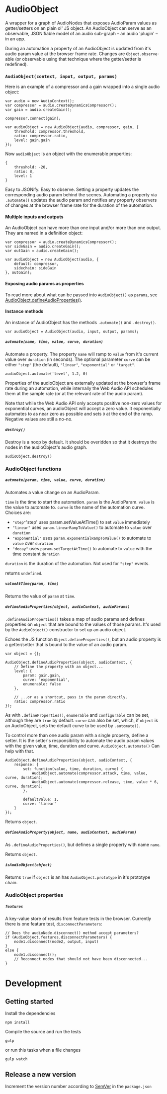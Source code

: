 # AudioObject
A wrapper for a graph of AudioNodes that exposes AudioParam values as
getter/setters on an plain ol' JS object. An AudioObject can serve as an
observable, JSONifiable model of an audio sub-graph – an audio 'plugin'
– in an app.

During an automation a property of an AudioObject is updated from it's
audio param value at the browser frame rate. Changes are
<code>Object.observe</code>-able (or observable using that technique
where the getter/setter is redefined).


### `AudioObject(context, input, output, params)`

Here is an example of a compressor and a gain wrapped into a single
audio object:

    var audio = new AudioContext();
    var compressor = audio.createDynamicsCompressor();
    var gain = audio.createGain();

    compressor.connect(gain);

    var audioObject = new AudioObject(audio, compressor, gain, {
        threshold: compressor.threshold,
        ratio: compressor.ratio,
        level: gain.gain
    });

Now <code>audioObject</code> is an object with the enumerable properties:

    {
        threshold: -20,
        ratio: 8,
        level: 1
    }

Easy to JSONify. Easy to observe. Setting a property updates the corresponding
audio param behind the scenes. Automating a property via <code>.automate()</code>
updates the audio param and notifies any property observers of changes at the
browser frame rate for the duration of the automation.

#### Multiple inputs and outputs

An AudioObject can have more than one input and/or more than one output. They
are named in a definition object:

    var compressor = audio.createDynamicsCompressor();
    var sideGain = audio.createGain();
    var outGain = audio.createGain();

    var audioObject = new AudioObject(audio, {
        default: compressor,
        sidechain: sideGain
    }, outGain);


#### Exposing audio params as properties

To read more about what can be passed into <code>AudioObject()</code> as
<code>params</code>, see
<a href="#audioobjectdefineaudiopropertiesobject-audiocontext-audioparams">AudioObject.defineAudioProperties()</a>.


#### Instance methods

An instance of AudioObject has the methods <code>.automate()</code> and
<code>.destroy()</code>.

    var audioObject = AudioObject(audio, input, output, params);

<!--#### .connect()

A bit like a Web Audio node's <code>.connect()</code> method, although it
handles connections to AudioObjects as well as AudioNodes:

    var delayNode = audioContext.createDelay();
    audioObject.connect(delayNode);

<code>.connect(destination)</code><br/>
Connects the <code>default</code> output to <code>destination</code>'s <code>default</code> input.

<code>.connect(outputName, destination)</code><br/>
Connects the output named <code>outputName</code> to <code>destination</code>'s
<code>default</code> input.

<code>.connect(outputName, destination, inputName)</code><br/>
Connects the output named <code>outputName</code> to <code>destination</code>'s
<code>inputName</code> input.

Input and output names were defined when the AudioObject was first constructed.

##### `disconnect()`

A bit like a Web Audio node's <code>.disconnect()</code> method, although it
disconnects AudioObjects as well as AudioNodes.

    audioObject.disconnect(delay);

<code>.disconnect(destination)</code><br/>
Disconnects the <code>default</code> output from <code>destination</code>'s
<code>default</code> input.

<code>.disconnect(outputName, destination)</code><br/>
Disconnects output <code>outputName</code> from <code>destination</code>'s
<code>default</code> input.

<code>.disconnect(outputName, destination, inputName)</code><br/>
Disconnects output <code>outputName</code> from <code>destination</code>'s
<code>inputName</code> input.

Input and output names were defined when the AudioObject was first constructed. -->

##### `automate(name, time, value, curve, duration)`

Automate a property. The property <code>name</code> will ramp to <code>value</code>
from it's current value over <code>duration</code> (in seconds). The optional
parameter <code>curve</code> can be either <code>"step"</code> (the default),
<code>"linear"</code>, <code>"exponential"</code> or <code>"target"</code>.

    audioObject.automate('level', 1.2, 0)

Properties of the audioObject are externally updated at the browser's frame rate
during an automation, while internally the Web Audio API schedules them at the
sample rate (or at the relevant rate of the audio param).

Note that while the Web Audio API only accepts positive non-zero values for
exponential curves, an audioObject will accept a zero value. It exponentially
automates to as near zero as possible and sets <code>0</code> at the end of the
ramp. Negative values are still a no-no.

##### `destroy()`

Destroy is a noop by default. It should be overidden so that it destroys the nodes
in the audioObject's audio graph.

    audioObject.destroy()


### AudioObject functions

##### `automate(param, time, value, curve, duration)`

Automates a value change on an AudioParam.

<code>time</code> is the time to start the automation.
<code>param</code> is the AudioParam.
<code>value</code> is the value to automate to.
<code>curve</code> is the name of the automation curve. Choices are:

- <code>"step"</code>'step' uses param.setValueAtTime() to set <code>value</code> immediately
- <code>"linear"</code> uses <code>param.linearRampToValue()</code> to automate to <code>value</code> over <code>duration</code>
- <code>"exponential"</code> uses <code>param.exponentialRampToValue()</code> to automate to <code>value</code> over <code>duration</code>
- <code>"decay"</code> uses <code>param.setTargetAtTime()</code> to automate to <code>value</code> with the time constant <code>duration</code>

<code>duration</code> is the duration of the automation. Not used for <code>"step"</code> events. 

returns <code>undefined</code>.

##### `valueAtTime(param, time)`

Returns the value of <code>param</code> at <code>time</code>.

<!-- #### .connections(object)

Get the current connection state of any AudioObject:

    var connections = AudioObject.connections(object);

returns <code>connections</code> object. -->

##### `defineAudioProperties(object, audioContext, audioParams)`

<code>.defineAudioProperties()</code> takes a map of audio params and defines
properties on <code>object</code> that are bound to the values of those params.
It's used by the <code>AudioObject()</code> constructor to set up an audio
object.

Echoes the JS function <code>Object.defineProperties()</code>, but an audio
property is a getter/setter that is bound to the value of an audio
param.

    var object = {};

    AudioObject.defineAudioProperties(object, audioContext, {
        // Define the property with an object...
        level: {
            param: gain.gain,
            curve: 'exponential',
            enumerable: false
        },

        // ...or as a shortcut, pass in the param directly.
        ratio: compressor.ratio
    });

As with <code>.defineProperties()</code>, <code>enumerable</code> and
<code>configurable</code> can be set, although they are <code>true</code>
by default. <code>curve</code> can also be set, which, if <code>object</code> is
an AudioObject, sets the default curve to be used by <code>.automate()</code>.

To control more than one audio param with a single property, define a setter. It
is the setter's responsibility to automate the audio param values with the given
value, time, duration and curve. <code>AudioObject.automate()</code> Can help
with that.

    AudioObject.defineAudioProperties(object, audioContext, {
        response: {
            set: function(value, time, duration, curve) {
                AudioObject.automate(compressor.attack, time, value, curve, duration);
                AudioObject.automate(compressor.release, time, value * 6, curve, duration);
            },

            defaultValue: 1,
            curve: 'linear'
        }
    });

Returns <code>object</code>.

##### `defineAudioProperty(object, name, audioContext, audioParam)`

As <code>.defineAudioProperties()</code>, but defines a single property with
name <code>name</code>.

Returns <code>object</code>.

##### `isAudioObject(object)`

Returns <code>true</code> if <code>object</code> is an has <code>AudioObject.prototype</code>
in it's prototype chain.


### AudioObject properties

##### `features`

A key-value store of results from feature tests in the browser. Currently there is
one feature test, <code>disconnectParameters</code>:

    // Does the audioNode.disconnect() method accept parameters?
    if (AudioObject.features.disconnectParameters) {
        node1.disconnect(node2, output, input)
    }
    else {
        node1.disconnect();
        // Reconnect nodes that should not have been disconnected...
    }


<!--
## The problem

In Web Audio, changes to AudioParam values are difficult to observe.
Neither <code>Object.observe</code> nor redefining them as getters/setters will
work (for good performance reasons, as observers could potentially be called
at the sample rate).

An audioObject provides an observable interface to graphs of AudioNodes and
AudioParams. Changes to the properties of an audioObject are reflected
immediately in the audio graph, but observers of those properties are notified
of the changes at the browser's frame rate. That's good for creating UIs.

//### Properties
//
//#### AudioObject.inputs<br/>AudioObject.outputs
//
//WeakMaps where inputNode and outputNode for audio objects are stored. Normally
//you will not need to touch these, but they can be useful for debugging. They are
//used internally by audioObject <code>.connect()</code> and
//<code>.disconnect()</code>.
//
//    var inputNode = AudioObject.inputs.get(audioObject);
*/
-->

# Development

## Getting started

Install the dependencies

    npm install

Compile the source and run the tests

    gulp

or run this tasks when a file changes

    gulp watch

## Release a new version

Increment the version number according to [SemVer](http://semver.org/) in the `package.json`